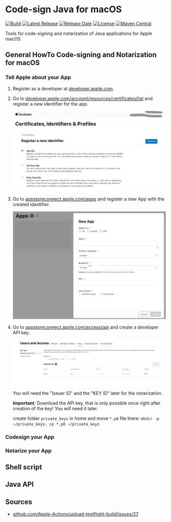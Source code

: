 # Code-sign Java for macOS

[![Build](https://github.com/drrename/codesign-java-for-mac/actions/workflows/build.yml/badge.svg)](https://github.com/drrename/codesign-java-for-mac/actions/workflows/build.yml) [![Latest Release](https://img.shields.io/github/release/drrename/codesign-java-for-mac.svg)](https://github.com/DrRename/codesign-java-for-mac/releases/latest) [![Release Date](https://img.shields.io/github/release-date/drrename/codesign-java-for-mac?color=blue)](https://github.com/DrRename/codesign-java-for-mac/releases/latest) [![License](https://img.shields.io/github/license/drrename/codesign-java-for-mac.svg)](https://github.com/drrename/codesign-java-for-mac/blob/master/LICENSE) [![Maven Central](https://maven-badges.herokuapp.com/maven-central/io.github.drrename.codesign-java-for-mac/codesign-java-for-mac/badge.svg)](https://maven-badges.herokuapp.com/maven-central/io.github.drrename/codesign-java-for-mac)

Tools for code-signing and notarization of Java applications for Apple macOS

## General HowTo Code-signing and Notarization for macOS

### Tell Apple about your App

1. Register as a developer at [developer.apple.com](https://developer.apple.com/).

2. Go to [developer.apple.com/account/resources/certificates/list](https://developer.apple.com/account/resources/certificates/list)
   and register a new identifier for the app.

   ![localImage](/images/Apple-Developer-Certificates-Identifiers-Profies.png)

3. Go to [appstoreconnect.apple.com/apps](https://appstoreconnect.apple.com/apps)
   and register a new App with the created identifier.

   ![localImage](/images/Apple-Developer-new-App.png)

4. Go to [appstoreconnect.apple.com/access/api](https://appstoreconnect.apple.com/access/api)
   and create a developer API key.

   ![localImage](/images/Apple-Developer-App-Store-Connect-API-Keys.png)

   You will need the "Issuer ID" and the "KEY ID" later for the notarization.
   
   **Important**: Download the API key, that is only possible once right after creation of the key! You will need it later.
   
   create folder `private_keys` in home and move `*.p8` file there: `mkdir -p ~/private_keys; cp *.p8 ~/private_keys`

### Codesign your App

### Notarize your App

## Shell script

## Java API

## Sources

+ [github.com/Apple-Actions/upload-testflight-build/issues/27](https://github.com/Apple-Actions/upload-testflight-build/issues/27)
